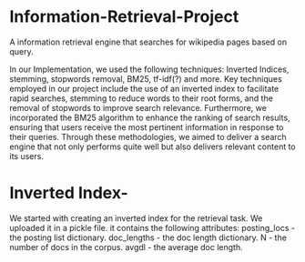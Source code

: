 # Information-Retrieval-Project
A information retrieval engine that searches for wikipedia pages based on query. 

In our Implementation, we used the following techniques: Inverted Indices, stemming, stopwords removal, BM25, tf-idf(?) and more.
Key techniques employed in our project include the use of an inverted index to facilitate rapid searches, stemming to reduce words to their root forms, and the removal of stopwords to improve search relevance. 
Furthermore, we incorporated the BM25 algorithm to enhance the ranking of search results, ensuring that users receive the most pertinent information in response to their queries. 
Through these methodologies, we aimed to deliver a search engine that not only performs quite well but also delivers relevant content to its users.

# Inverted Index- 
We started with creating an inverted index for the retrieval task. We uploaded it in a pickle file. it contains the following attributes:
posting_locs - the posting list dictionary.
doc_lengths - the doc length dictionary.
N - the number of docs in the corpus.
avgdl - the average doc length.



